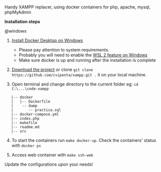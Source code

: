 Handy XAMPP replacer, using docker containers for php,  apache, mysql, phpMyAdmin

**Installation steps**

@windows

1. [Install Docker Desktop on Windows](https://docs.docker.com/desktop/windows/install/)

   - Please pay attention to system requirements.
   - Probably you will need to enable the [WSL 2 feature on Windows](https://docs.docker.com/desktop/windows/install/#install-docker-desktop-on-windows)
   - Make sure docker is up and running after the installation is complete


2. [Download the project](https://github.com/cvipenta/xampp/archive/refs/heads/master.zip) or clone `git clone https://github.com/cvipenta/xampp.git .` it on your local machine.
   

3. Open terminal and change directory to the current folder eg: `cd C:\...\code-xampp`

````     
   |-- docker
   |   |-- Dockerfile
   |    -- dump
   |       -- practica.sql
   |-- docker-compose.yml
   |-- index.php
   |-- makefile
   |-- readme.md
   |-- src
````

4. To start the containers run `make docker-up`. Check the containers' status with `docker ps` 


5. Access web container with `make ssh-web`


Update the configurations upon your needs!
